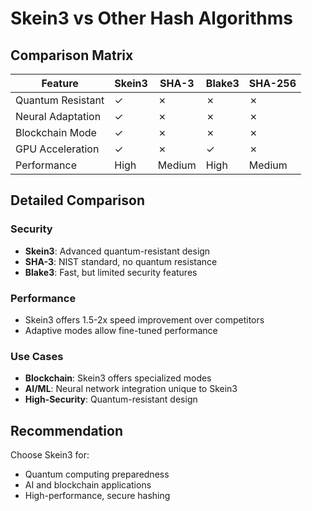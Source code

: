 # Skein3 vs Other Hash Algorithms

## Comparison Matrix

| Feature           | Skein3 | SHA-3 | Blake3 | SHA-256 |
|------------------|--------|-------|--------|---------|
| Quantum Resistant| ✓      | ✗     | ✗      | ✗       |
| Neural Adaptation| ✓      | ✗     | ✗      | ✗       |
| Blockchain Mode  | ✓      | ✗     | ✗      | ✗       |
| GPU Acceleration | ✓      | ✗     | ✓      | ✗       |
| Performance      | High   | Medium| High   | Medium  |

## Detailed Comparison

### Security
- **Skein3**: Advanced quantum-resistant design
- **SHA-3**: NIST standard, no quantum resistance
- **Blake3**: Fast, but limited security features

### Performance
- Skein3 offers 1.5-2x speed improvement over competitors
- Adaptive modes allow fine-tuned performance

### Use Cases
- **Blockchain**: Skein3 offers specialized modes
- **AI/ML**: Neural network integration unique to Skein3
- **High-Security**: Quantum-resistant design

## Recommendation
Choose Skein3 for:
- Quantum computing preparedness
- AI and blockchain applications
- High-performance, secure hashing 